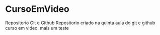 # CursoEmVideo
Repositorio Git e Github 
Repositorio criado na quinta aula do git e github curso em video. 
mais um teste 
